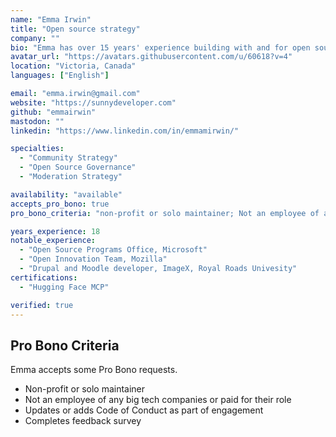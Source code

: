 ```yaml
---
name: "Emma Irwin"
title: "Open source strategy"
company: ""
bio: "Emma has over 15 years' experience building with and for open source projects and their communities. Her experience spans multiple ‘open’ ecosystems including open data, education, science, access and innovation with recognized expertise in open source engineering, sustainability, security, governance,  metrics and community building. "
avatar_url: "https://avatars.githubusercontent.com/u/60618?v=4"
location: "Victoria, Canada"
languages: ["English"]

email: "emma.irwin@gmail.com"
website: "https://sunnydeveloper.com"
github: "emmairwin"
mastodon: ""
linkedin: "https://www.linkedin.com/in/emmamirwin/"

specialties: 
  - "Community Strategy"
  - "Open Source Governance"
  - "Moderation Strategy"

availability: "available"
accepts_pro_bono: true
pro_bono_criteria: "non-profit or solo maintainer; Not an employee of any big tech companies or paid for their role; Updates or adds Code of Conduct as part of engagement"

years_experience: 18
notable_experience: 
  - "Open Source Programs Office, Microsoft"
  - "Open Innovation Team, Mozilla"
  - "Drupal and Moodle developer, ImageX, Royal Roads Univesity"
certifications: 
  - "Hugging Face MCP"

verified: true
---
```


## Pro Bono Criteria
Emma accepts some Pro Bono requests.

- Non-profit or solo maintainer
- Not an employee of any big tech companies or paid for their role
- Updates or adds Code of Conduct as part of engagement
- Completes feedback survey




